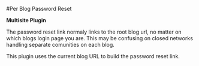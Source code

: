 #Per Blog Password Reset

__Multisite Plugin__

The password reset link normaly links to the root blog url, no matter on which blogs login page you are. This may be confusing on closed networks handling separate comunities on each blog. 

This plugin uses the current blog URL to build the password reset link. 
